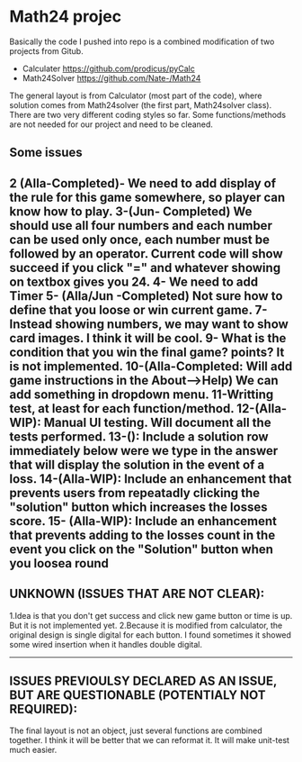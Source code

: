 # Math24 projec

Basically the code I pushed into repo is a combined modification of two projects from Gitub.
 - Calculater https://github.com/prodicus/pyCalc
 - Math24Solver https://github.com/Nate-/Math24

The general layout is from Calculator (most part of the code), where solution comes from Math24solver (the first part, Math24solver class). There are two very different coding styles so far. Some functions/methods are not needed for our project and need to be cleaned. 

## Some issues


 2 (Alla-Completed)- We need to add display of the rule for this game somewhere, so player can know how to play.
 3-(Jun- Completed) We should use all four numbers and each number can be used only once, each number must be followed by an operator. 
	Current code will show succeed if you click "=" and whatever showing on textbox gives you 24.
 4- We need to add Timer
 5- (Alla/Jun -Completed) Not sure how to define that you loose or win current game. 
 7- Instead showing numbers, we may want to show card images. I think it will be cool.
 9- What is the condition that you win the final game? points? It is not implemented.
 10-(Alla-Completed: Will add game instructions in the About-->Help) We can add something in dropdown menu.
 11-Writting test, at least for each function/method.
 12-(Alla-WIP): Manual UI testing. Will document all the tests performed.
 13-(): Include a solution row immediately below were we type in the answer that will display the solution in the event of a loss.
 14-(Alla-WIP): Include an enhancement that prevents users from repeatadly clicking the "solution" button which increases the losses score. 
 15- (Alla-WIP): Include an enhancement that prevents adding to the losses count in the event you click on the "Solution" button when you loosea round
---------------------------------------------- 
 UNKNOWN (ISSUES THAT ARE NOT CLEAR):
----------------------------------------------
1.Idea is that you don't get success and click new game button or time is up. But it is not implemented yet.
2.Because it is modified from calculator, the original design is single digital for each button. 
	I found sometimes it showed some wired insertion when it handles double digital. 
	
------------------------------------------------------------------------------------
ISSUES PREVIOULSY DECLARED AS AN ISSUE, BUT ARE QUESTIONABLE (POTENTIALY NOT REQUIRED):
------------------------------------------------------------------------------------
The final layout is not an object, just several functions are combined together. 
	I think it will be better that we can reformat it. It will make unit-test much easier.
